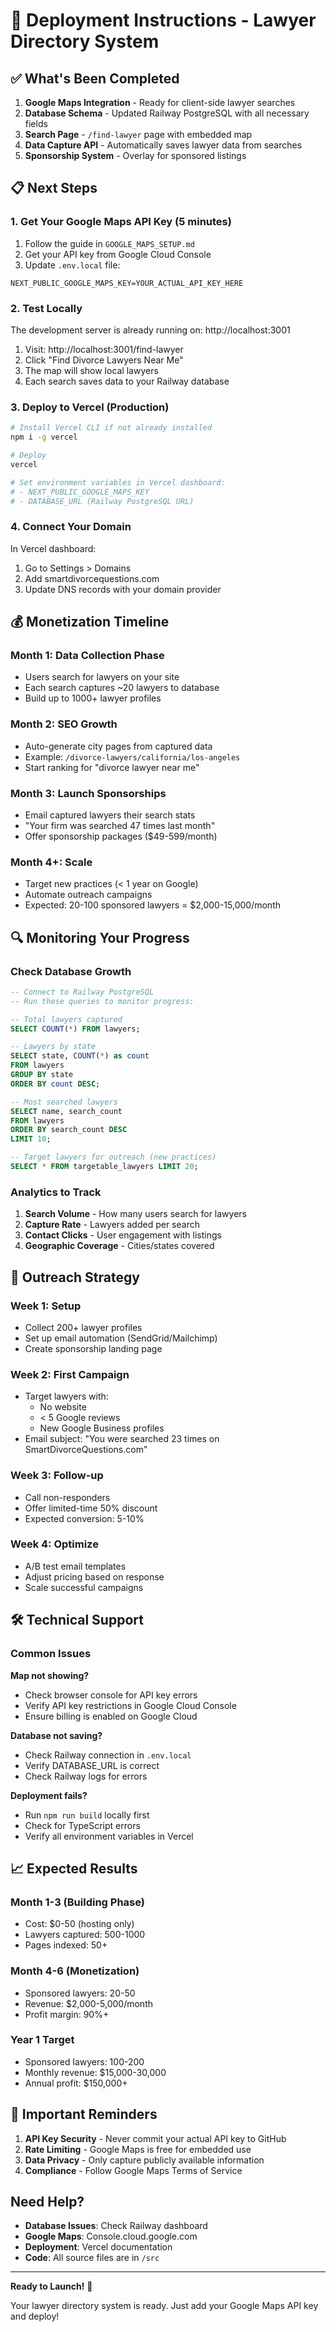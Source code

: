 # 🚀 Deployment Instructions - Lawyer Directory System

## ✅ What's Been Completed

1. **Google Maps Integration** - Ready for client-side lawyer searches
2. **Database Schema** - Updated Railway PostgreSQL with all necessary fields
3. **Search Page** - `/find-lawyer` page with embedded map
4. **Data Capture API** - Automatically saves lawyer data from searches
5. **Sponsorship System** - Overlay for sponsored listings

## 📋 Next Steps

### 1. Get Your Google Maps API Key (5 minutes)

1. Follow the guide in `GOOGLE_MAPS_SETUP.md`
2. Get your API key from Google Cloud Console
3. Update `.env.local` file:
```
NEXT_PUBLIC_GOOGLE_MAPS_KEY=YOUR_ACTUAL_API_KEY_HERE
```

### 2. Test Locally

The development server is already running on: http://localhost:3001

1. Visit: http://localhost:3001/find-lawyer
2. Click "Find Divorce Lawyers Near Me"
3. The map will show local lawyers
4. Each search saves data to your Railway database

### 3. Deploy to Vercel (Production)

```bash
# Install Vercel CLI if not already installed
npm i -g vercel

# Deploy
vercel

# Set environment variables in Vercel dashboard:
# - NEXT_PUBLIC_GOOGLE_MAPS_KEY
# - DATABASE_URL (Railway PostgreSQL URL)
```

### 4. Connect Your Domain

In Vercel dashboard:
1. Go to Settings > Domains
2. Add smartdivorcequestions.com
3. Update DNS records with your domain provider

## 💰 Monetization Timeline

### Month 1: Data Collection Phase
- Users search for lawyers on your site
- Each search captures ~20 lawyers to database
- Build up to 1000+ lawyer profiles

### Month 2: SEO Growth
- Auto-generate city pages from captured data
- Example: `/divorce-lawyers/california/los-angeles`
- Start ranking for "divorce lawyer near me"

### Month 3: Launch Sponsorships
- Email captured lawyers their search stats
- "Your firm was searched 47 times last month"
- Offer sponsorship packages ($49-599/month)

### Month 4+: Scale
- Target new practices (< 1 year on Google)
- Automate outreach campaigns
- Expected: 20-100 sponsored lawyers = $2,000-15,000/month

## 🔍 Monitoring Your Progress

### Check Database Growth
```sql
-- Connect to Railway PostgreSQL
-- Run these queries to monitor progress:

-- Total lawyers captured
SELECT COUNT(*) FROM lawyers;

-- Lawyers by state
SELECT state, COUNT(*) as count 
FROM lawyers 
GROUP BY state 
ORDER BY count DESC;

-- Most searched lawyers
SELECT name, search_count 
FROM lawyers 
ORDER BY search_count DESC 
LIMIT 10;

-- Target lawyers for outreach (new practices)
SELECT * FROM targetable_lawyers LIMIT 20;
```

### Analytics to Track
1. **Search Volume** - How many users search for lawyers
2. **Capture Rate** - Lawyers added per search
3. **Contact Clicks** - User engagement with listings
4. **Geographic Coverage** - Cities/states covered

## 🎯 Outreach Strategy

### Week 1: Setup
- Collect 200+ lawyer profiles
- Set up email automation (SendGrid/Mailchimp)
- Create sponsorship landing page

### Week 2: First Campaign
- Target lawyers with:
  - No website
  - < 5 Google reviews
  - New Google Business profiles
- Email subject: "You were searched 23 times on SmartDivorceQuestions.com"

### Week 3: Follow-up
- Call non-responders
- Offer limited-time 50% discount
- Expected conversion: 5-10%

### Week 4: Optimize
- A/B test email templates
- Adjust pricing based on response
- Scale successful campaigns

## 🛠️ Technical Support

### Common Issues

**Map not showing?**
- Check browser console for API key errors
- Verify API key restrictions in Google Cloud Console
- Ensure billing is enabled on Google Cloud

**Database not saving?**
- Check Railway connection in `.env.local`
- Verify DATABASE_URL is correct
- Check Railway logs for errors

**Deployment fails?**
- Run `npm run build` locally first
- Check for TypeScript errors
- Verify all environment variables in Vercel

## 📈 Expected Results

### Month 1-3 (Building Phase)
- Cost: $0-50 (hosting only)
- Lawyers captured: 500-1000
- Pages indexed: 50+

### Month 4-6 (Monetization)
- Sponsored lawyers: 20-50
- Revenue: $2,000-5,000/month
- Profit margin: 90%+

### Year 1 Target
- Sponsored lawyers: 100-200
- Monthly revenue: $15,000-30,000
- Annual profit: $150,000+

## 🚨 Important Reminders

1. **API Key Security** - Never commit your actual API key to GitHub
2. **Rate Limiting** - Google Maps is free for embedded use
3. **Data Privacy** - Only capture publicly available information
4. **Compliance** - Follow Google Maps Terms of Service

## Need Help?

- **Database Issues**: Check Railway dashboard
- **Google Maps**: Console.cloud.google.com
- **Deployment**: Vercel documentation
- **Code**: All source files are in `/src`

---

**Ready to Launch!** 🚀

Your lawyer directory system is ready. Just add your Google Maps API key and deploy!